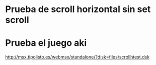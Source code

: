 # Prueba de scroll horizontal sin set scroll

# Prueba el juego aki

http://msx.tipolisto.es/webmsx/standalone/?disk=files/scrollhtest.dsk